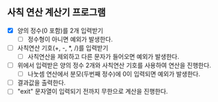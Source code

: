 ## 사칙 연산 계산기 프로그램
  - [x] 양의 정수(0 포함)를 2개 입력받기
    - [ ] 정수형이 아니면 예외가 발생한다.
  - [ ] 사칙연산 기호(+, -, *, /)를 입력받기
    - [ ] 사칙연산을 제외하고 다른 문자가 들어오면 예외가 발생한다.
  - [ ] 위에서 입력받은 양의 정수 2개와 사칙연산 기호를 사용하여 연산을 진행한다.
    - [ ] 나눗셈 연산에서 분모(두번째 정수)에 0이 입력되면 예외가 발생한다.
  - [ ] 결과값을 출력한다.
  - [ ] "exit" 문자열이 입력되기 전까지 무한으로 계산을 진행한다.
